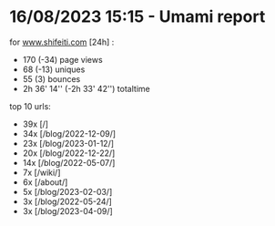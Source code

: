 # 16/08/2023 15:15 - Umami report
for www.shifeiti.com [24h] :

 - 170 (-34) page views
 - 68 (-13) uniques
 - 55 (3) bounces
 - 2h 36' 14'' (-2h 33' 42'') totaltime


top 10 urls:
 - 39x [/]
 - 34x [/blog/2022-12-09/]
 - 23x [/blog/2023-01-12/]
 - 20x [/blog/2022-12-22/]
 - 14x [/blog/2022-05-07/]
 - 7x [/wiki/]
 - 6x [/about/]
 - 5x [/blog/2023-02-03/]
 - 3x [/blog/2022-05-24/]
 - 3x [/blog/2023-04-09/]



